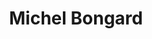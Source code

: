 ---
title: "Michel Bongard"
draft: false
type: team
# post image
image: "images/about-us/team/michel-bongard.jpg"
# meta description
description: ""
weight: 3
email: "michel.bongard@ost.ch"
function: 
  - "System Engineer"
fieldOfActivity: 
  - "General projects in the area of networking"
  - "Full Stack Development"
  - "DevOps"
---